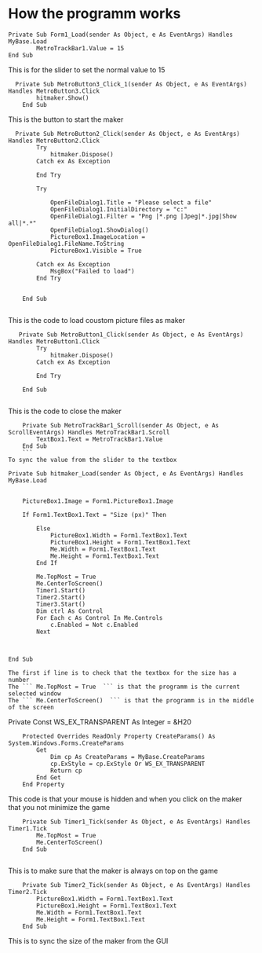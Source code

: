 # How the programm works

```   
Private Sub Form1_Load(sender As Object, e As EventArgs) Handles MyBase.Load
        MetroTrackBar1.Value = 15
End Sub
```
This is for the slider to set the normal value to 15

```
  Private Sub MetroButton3_Click_1(sender As Object, e As EventArgs) Handles MetroButton3.Click
        hitmaker.Show()
    End Sub
 ```
This is the button to start the maker

```
  Private Sub MetroButton2_Click(sender As Object, e As EventArgs) Handles MetroButton2.Click
        Try
            hitmaker.Dispose()
        Catch ex As Exception

        End Try

        Try

            OpenFileDialog1.Title = "Please select a file"
            OpenFileDialog1.InitialDirectory = "c:"
            OpenFileDialog1.Filter = "Png |*.png |Jpeg|*.jpg|Show all|*.*"
            OpenFileDialog1.ShowDialog()
            PictureBox1.ImageLocation = OpenFileDialog1.FileName.ToString
            PictureBox1.Visible = True

        Catch ex As Exception
            MsgBox("Failed to load")
        End Try


    End Sub


```
This is the code to load coustom picture files as maker
```
   Private Sub MetroButton1_Click(sender As Object, e As EventArgs) Handles MetroButton1.Click
        Try
            hitmaker.Dispose()
        Catch ex As Exception

        End Try

    End Sub
   
   ```
This is the code to close the maker
```
    Private Sub MetroTrackBar1_Scroll(sender As Object, e As ScrollEventArgs) Handles MetroTrackBar1.Scroll
        TextBox1.Text = MetroTrackBar1.Value
    End Sub
    ```
To sync the value from the slider to the textbox

```


    Private Sub hitmaker_Load(sender As Object, e As EventArgs) Handles MyBase.Load


        PictureBox1.Image = Form1.PictureBox1.Image

        If Form1.TextBox1.Text = "Size (px)" Then

            Else
                PictureBox1.Width = Form1.TextBox1.Text
                PictureBox1.Height = Form1.TextBox1.Text
                Me.Width = Form1.TextBox1.Text
                Me.Height = Form1.TextBox1.Text
            End If

            Me.TopMost = True
            Me.CenterToScreen()
            Timer1.Start()
            Timer2.Start()
            Timer3.Start()
            Dim ctrl As Control
            For Each c As Control In Me.Controls
                c.Enabled = Not c.Enabled
            Next



    End Sub
```
The first if line is to check that the textbox for the size has a number
The ``` Me.TopMost = True  ``` is that the programm is the current selected window
The ``` Me.CenterToScreen()  ``` is that the programm is in the middle of the screen

```    
Private Const WS_EX_TRANSPARENT As Integer = &H20
```
    Protected Overrides ReadOnly Property CreateParams() As System.Windows.Forms.CreateParams
        Get
            Dim cp As CreateParams = MyBase.CreateParams
            cp.ExStyle = cp.ExStyle Or WS_EX_TRANSPARENT
            Return cp
        End Get
    End Property
 ```
This code is that your mouse is hidden and when you click on the maker that you not minimize the game

```
    Private Sub Timer1_Tick(sender As Object, e As EventArgs) Handles Timer1.Tick
        Me.TopMost = True
        Me.CenterToScreen()
    End Sub
    
 ```
This is to make sure that the maker is always on top on the game

```
    Private Sub Timer2_Tick(sender As Object, e As EventArgs) Handles Timer2.Tick
        PictureBox1.Width = Form1.TextBox1.Text
        PictureBox1.Height = Form1.TextBox1.Text
        Me.Width = Form1.TextBox1.Text
        Me.Height = Form1.TextBox1.Text
    End Sub
```
This is to sync the size of the maker from the GUI

